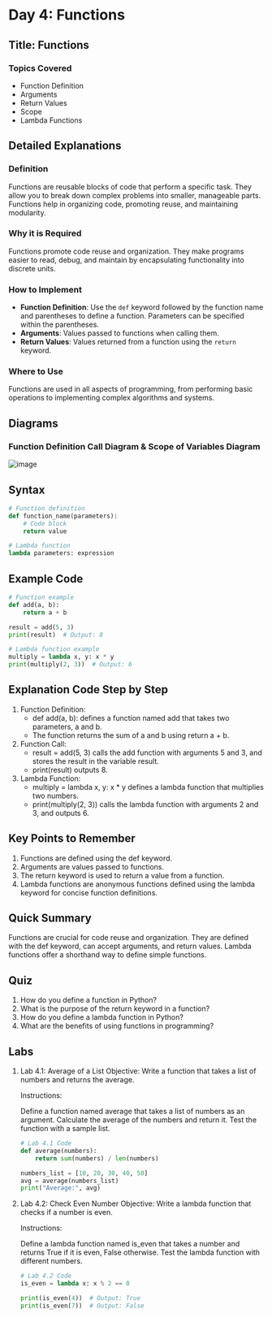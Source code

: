 # Day 4: Functions

## Title: Functions

### Topics Covered
- Function Definition
- Arguments
- Return Values
- Scope
- Lambda Functions

## Detailed Explanations

### Definition
Functions are reusable blocks of code that perform a specific task. They allow you to break down complex problems into smaller, manageable parts. Functions help in organizing code, promoting reuse, and maintaining modularity.

### Why it is Required
Functions promote code reuse and organization. They make programs easier to read, debug, and maintain by encapsulating functionality into discrete units.

### How to Implement
- **Function Definition**: Use the `def` keyword followed by the function name and parentheses to define a function. Parameters can be specified within the parentheses.
- **Arguments**: Values passed to functions when calling them.
- **Return Values**: Values returned from a function using the `return` keyword.

### Where to Use
Functions are used in all aspects of programming, from performing basic operations to implementing complex algorithms and systems.

## Diagrams

### Function Definition Call Diagram & Scope of Variables Diagram
![image](https://github.com/karthikputtoju/Mastering-Python-in-21-Days/assets/37204779/23f200ed-da08-4dbb-8696-44e50fe1a5ac)

## Syntax
```python
# Function definition
def function_name(parameters):
    # Code block
    return value

# Lambda function
lambda parameters: expression
```

## Example Code
```python
# Function example
def add(a, b):
    return a + b

result = add(5, 3)
print(result)  # Output: 8

# Lambda function example
multiply = lambda x, y: x * y
print(multiply(2, 3))  # Output: 6
```

## Explanation Code Step by Step
1. Function Definition:
	- def add(a, b): defines a function named add that takes two parameters, a and b.
	- The function returns the sum of a and b using return a + b.
2. Function Call:
	- result = add(5, 3) calls the add function with arguments 5 and 3, and stores the result in the variable result.
	- print(result) outputs 8.
3. Lambda Function:
	- multiply = lambda x, y: x * y defines a lambda function that multiplies two numbers.
	- print(multiply(2, 3)) calls the lambda function with arguments 2 and 3, and outputs 6.

## Key Points to Remember
1. Functions are defined using the def keyword.
2. Arguments are values passed to functions.
3. The return keyword is used to return a value from a function.
4. Lambda functions are anonymous functions defined using the lambda keyword for concise function definitions.

## Quick Summary
Functions are crucial for code reuse and organization. They are defined with the def keyword, can accept arguments, and return values. Lambda functions offer a shorthand way to define simple functions.

## Quiz
1. How do you define a function in Python?
2. What is the purpose of the return keyword in a function?
3. How do you define a lambda function in Python?
4. What are the benefits of using functions in programming?

## Labs
1. Lab 4.1: Average of a List
	Objective: Write a function that takes a list of numbers and returns the average.

	Instructions:

	Define a function named average that takes a list of numbers as an argument.
	Calculate the average of the numbers and return it.
	Test the function with a sample list.
	```python
	# Lab 4.1 Code
	def average(numbers):
	    return sum(numbers) / len(numbers)
	
	numbers_list = [10, 20, 30, 40, 50]
	avg = average(numbers_list)
	print("Average:", avg)
 	```
2. Lab 4.2: Check Even Number
	Objective: Write a lambda function that checks if a number is even.

	Instructions:

	Define a lambda function named is_even that takes a number and returns True if it is even, False otherwise.
	Test the lambda function with different numbers.
	```python
	# Lab 4.2 Code
	is_even = lambda x: x % 2 == 0
	
	print(is_even(4))  # Output: True
	print(is_even(7))  # Output: False
	```
